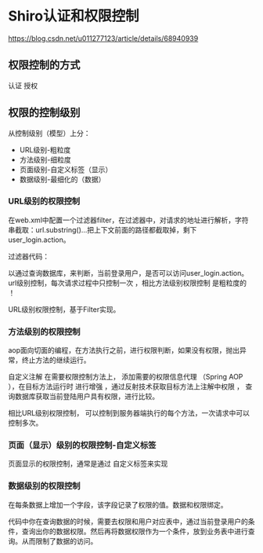 # Shiro认证和权限控制

https://blog.csdn.net/u011277123/article/details/68940939

## 权限控制的方式

认证
授权

## 权限的控制级别

从控制级别（模型）上分：

- URL级别-粗粒度
- 方法级别-细粒度
- 页面级别-自定义标签（显示）
- 数据级别-最细化的（数据）

### URL级别的权限控制

在web.xml中配置一个过滤器filter，在过滤器中，对请求的地址进行解析，字符串截取：url.substring()…把上下文前面的路径都截取掉，剩下user_login.action。

过滤器代码：

以通过查询数据库，来判断，当前登录用户，是否可以访问user_login.action。url级别控制，每次请求过程中只控制一次 ，相比方法级别权限控制 是粗粒度的 ！

URL级别权限控制，基于Filter实现。

### 方法级别的权限控制

aop面向切面的编程，在方法执行之前，进行权限判断，如果没有权限，抛出异常，终止方法的继续运行。

自定义注解 在需要权限控制方法上， 添加需要的权限信息代理 （Spring AOP ），在目标方法运行时 进行增强 ，通过反射技术获取目标方法上注解中权限 ， 查询数据库获取当前登陆用户具有权限，进行比较。

相比URL级别权限控制， 可以控制到服务器端执行的每个方法，一次请求中可以控制多次。

### 页面（显示）级别的权限控制-自定义标签

页面显示的权限控制，通常是通过 自定义标签来实现

### 数据级别的权限控制

在每条数据上增加一个字段，该字段记录了权限的值。数据和权限绑定。

代码中你在查询数据的时候，需要去权限和用户对应表中，通过当前登录用户的条件，查询出你的数据权限。然后再将数据权限作为一个条件，放到业务表中进行查询。从而限制了数据的访问。